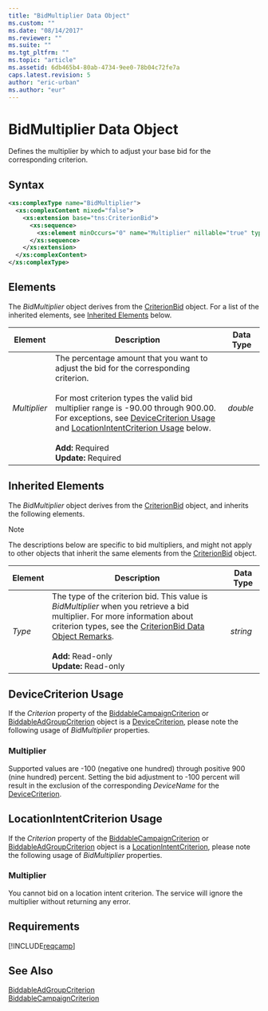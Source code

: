 ```yaml
---
title: "BidMultiplier Data Object"
ms.custom: ""
ms.date: "08/14/2017"
ms.reviewer: ""
ms.suite: ""
ms.tgt_pltfrm: ""
ms.topic: "article"
ms.assetid: 6db465b4-80ab-4734-9ee0-78b04c72fe7a
caps.latest.revision: 5
author: "eric-urban"
ms.author: "eur"
---
```

# BidMultiplier Data Object
Defines the multiplier by which to adjust your base bid for the corresponding criterion.

## Syntax

```xml
<xs:complexType name="BidMultiplier">
  <xs:complexContent mixed="false">
    <xs:extension base="tns:CriterionBid">
      <xs:sequence>
        <xs:element minOccurs="0" name="Multiplier" nillable="true" type="xs:double" />
      </xs:sequence>
    </xs:extension>
  </xs:complexContent>
</xs:complexType>
```

## <a name="Elements"></a>Elements
The *BidMultiplier* object derives from the [CriterionBid](../campaign-api/criterionbid-data-object.md) object. For a list of the inherited elements, see [Inherited Elements](#InheritedElements) below.

|Element|Description|Data Type|
|-----------|---------------|-------------|
|*Multiplier*|The percentage amount that you want to adjust the bid for the corresponding criterion. <br/><br/>For most criterion types the valid bid multiplier range is -90.00 through 900.00. For exceptions, see [DeviceCriterion Usage](#devicecriterion) and [LocationIntentCriterion Usage](#locationintentcriterion) below.<br/><br/>**Add:** Required<br/>**Update:** Required|*double*|

## <a name="InheritedElements"></a>Inherited Elements
The *BidMultiplier* object derives from the [CriterionBid](../campaign-api/criterionbid-data-object.md) object, and inherits the following elements. 

> [!NOTE]
> The descriptions below are specific to bid multipliers, and might not apply to other objects that inherit the same elements from the [CriterionBid](../campaign-api/criterionbid-data-object.md) object.

|Element|Description|Data Type|
|-----------|---------------|-------------|
|*Type*|The type of the criterion bid. This value is *BidMultiplier* when you retrieve a bid multiplier. For more information about criterion types, see the [CriterionBid Data Object Remarks](../campaign-api/criterionbid-data-object.md#remarks).<br/><br/>**Add:** Read-only<br/>**Update:** Read-only|*string*|

## <a name="devicecriterion"></a>DeviceCriterion Usage
If the *Criterion* property of the [BiddableCampaignCriterion](../campaign-api/biddablecampaigncriterion-data-object.md) or [BiddableAdGroupCriterion](../campaign-api/biddableadgroupcriterion-data-object.md) object is a [DeviceCriterion](../campaign-api/devicecriterion-data-object.md), please note the following usage of *BidMultiplier* properties.

### <a name="devicecriterion_multiplier"></a>Multiplier
Supported values are -100 (negative one hundred) through positive 900 (nine hundred) percent. Setting the bid adjustment to -100 percent will result in the exclusion of the corresponding *DeviceName* for the [DeviceCriterion](../campaign-api/devicecriterion-data-object.md). 

## <a name="locationintentcriterion"></a>LocationIntentCriterion Usage
If the *Criterion* property of the [BiddableCampaignCriterion](../campaign-api/biddablecampaigncriterion-data-object.md) or [BiddableAdGroupCriterion](../campaign-api/biddableadgroupcriterion-data-object.md) object is a [LocationIntentCriterion](../campaign-api/locationintentcriterion-data-object.md), please note the following usage of *BidMultiplier* properties.

### <a name="locationintentcriterion_multiplier"></a>Multiplier
You cannot bid on a location intent criterion. The service will ignore the multiplier without returning any error.


## Requirements
[!INCLUDE[reqcamp](../campaign-api/includes/reqcamp.md)]
## See Also
[BiddableAdGroupCriterion](../campaign-api/biddableadgroupcriterion-data-object.md)  
[BiddableCampaignCriterion](../campaign-api/biddablecampaigncriterion-data-object.md)  

